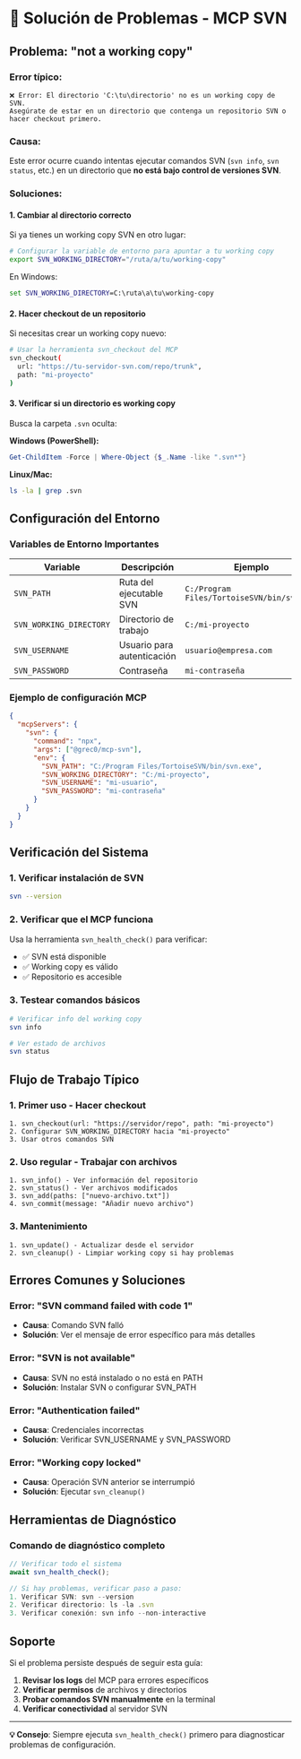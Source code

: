 # 🔧 Solución de Problemas - MCP SVN

## Problema: "not a working copy"

### Error típico:
```
❌ Error: El directorio 'C:\tu\directorio' no es un working copy de SVN. 
Asegúrate de estar en un directorio que contenga un repositorio SVN o hacer checkout primero.
```

### Causa:
Este error ocurre cuando intentas ejecutar comandos SVN (`svn info`, `svn status`, etc.) en un directorio que **no está bajo control de versiones SVN**.

### Soluciones:

#### 1. **Cambiar al directorio correcto**
Si ya tienes un working copy SVN en otro lugar:

```bash
# Configurar la variable de entorno para apuntar a tu working copy
export SVN_WORKING_DIRECTORY="/ruta/a/tu/working-copy"
```

En Windows:
```cmd
set SVN_WORKING_DIRECTORY=C:\ruta\a\tu\working-copy
```

#### 2. **Hacer checkout de un repositorio**
Si necesitas crear un working copy nuevo:

```bash
# Usar la herramienta svn_checkout del MCP
svn_checkout(
  url: "https://tu-servidor-svn.com/repo/trunk",
  path: "mi-proyecto"
)
```

#### 3. **Verificar si un directorio es working copy**
Busca la carpeta `.svn` oculta:

**Windows (PowerShell):**
```powershell
Get-ChildItem -Force | Where-Object {$_.Name -like ".svn*"}
```

**Linux/Mac:**
```bash
ls -la | grep .svn
```

## Configuración del Entorno

### Variables de Entorno Importantes

| Variable | Descripción | Ejemplo |
|----------|-------------|---------|
| `SVN_PATH` | Ruta del ejecutable SVN | `C:/Program Files/TortoiseSVN/bin/svn.exe` |
| `SVN_WORKING_DIRECTORY` | Directorio de trabajo | `C:/mi-proyecto` |
| `SVN_USERNAME` | Usuario para autenticación | `usuario@empresa.com` |
| `SVN_PASSWORD` | Contraseña | `mi-contraseña` |

### Ejemplo de configuración MCP

```json
{
  "mcpServers": {
    "svn": {
      "command": "npx",
      "args": ["@grec0/mcp-svn"],
      "env": {
        "SVN_PATH": "C:/Program Files/TortoiseSVN/bin/svn.exe",
        "SVN_WORKING_DIRECTORY": "C:/mi-proyecto",
        "SVN_USERNAME": "mi-usuario",
        "SVN_PASSWORD": "mi-contraseña"
      }
    }
  }
}
```

## Verificación del Sistema

### 1. Verificar instalación de SVN
```bash
svn --version
```

### 2. Verificar que el MCP funciona
Usa la herramienta `svn_health_check()` para verificar:
- ✅ SVN está disponible
- ✅ Working copy es válido
- ✅ Repositorio es accesible

### 3. Testear comandos básicos
```bash
# Verificar info del working copy
svn info

# Ver estado de archivos
svn status
```

## Flujo de Trabajo Típico

### 1. **Primer uso - Hacer checkout**
```
1. svn_checkout(url: "https://servidor/repo", path: "mi-proyecto")
2. Configurar SVN_WORKING_DIRECTORY hacia "mi-proyecto"
3. Usar otros comandos SVN
```

### 2. **Uso regular - Trabajar con archivos**
```
1. svn_info() - Ver información del repositorio
2. svn_status() - Ver archivos modificados
3. svn_add(paths: ["nuevo-archivo.txt"])
4. svn_commit(message: "Añadir nuevo archivo")
```

### 3. **Mantenimiento**
```
1. svn_update() - Actualizar desde el servidor
2. svn_cleanup() - Limpiar working copy si hay problemas
```

## Errores Comunes y Soluciones

### Error: "SVN command failed with code 1"
- **Causa**: Comando SVN falló
- **Solución**: Ver el mensaje de error específico para más detalles

### Error: "SVN is not available"
- **Causa**: SVN no está instalado o no está en PATH
- **Solución**: Instalar SVN o configurar SVN_PATH

### Error: "Authentication failed"
- **Causa**: Credenciales incorrectas
- **Solución**: Verificar SVN_USERNAME y SVN_PASSWORD

### Error: "Working copy locked"
- **Causa**: Operación SVN anterior se interrumpió
- **Solución**: Ejecutar `svn_cleanup()`

## Herramientas de Diagnóstico

### Comando de diagnóstico completo
```javascript
// Verificar todo el sistema
await svn_health_check();

// Si hay problemas, verificar paso a paso:
1. Verificar SVN: svn --version
2. Verificar directorio: ls -la .svn
3. Verificar conexión: svn info --non-interactive
```

## Soporte

Si el problema persiste después de seguir esta guía:

1. **Revisar los logs** del MCP para errores específicos
2. **Verificar permisos** de archivos y directorios
3. **Probar comandos SVN manualmente** en la terminal
4. **Verificar conectividad** al servidor SVN

---

**💡 Consejo**: Siempre ejecuta `svn_health_check()` primero para diagnosticar problemas de configuración. 